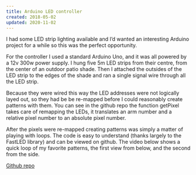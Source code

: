 ```yaml
---
title: Arduino LED controller
created: 2018-05-02
updated: 2020-11-02
---
```


I had some LED strip lighting available and I’d wanted an interesting Arduino project for a while so this was the perfect opportunity.

For the controller I used a standard Arduino Uno, and it was all powered by a 12v 300w power supply. I hung five 5m LED strips from their centre, from the center of an outdoor patio shade. Then I attached the outsides of the LED strip to the edges of the shade and ran a single signal wire through all the LED strip.

Because they were wired this way the LED addresses were not logically layed out, so they had be be re-mapped before I could reasonably create patterns with them. You can see in the github repo the function getPixel takes care of remapping the LEDs, it translates an arm number and a relative pixel number to an absolute pixel number.

After the pixels were re-mapped creating patterns was simply a matter of playing with loops. The code is easy to understand (thanks largely to the FastLED library) and can be viewed on github. The video below shows a quick loop of my favorite patterns, the first view from below, and the second from the side.

[Github repo](https://github.com/jay-aye-see-kay/LED_10_arm_show/blob/master/LED_Show_10arm.ino)
